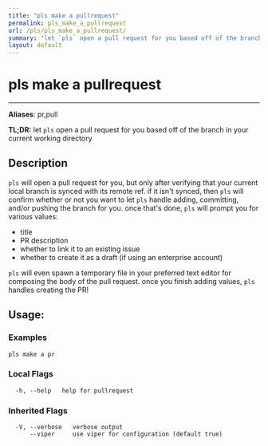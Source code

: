 ```yaml
---
title: "pls make a pullrequest"
permalink: pls_make_a_pullrequest
url: /pls/pls_make_a_pullrequest/
summary: "let `pls` open a pull request for you based off of the branch in your current working directory"
layout: default
---
```

# pls make a pullrequest 

---
**Aliases**: pr,pull

**TL;DR:** let `pls` open a pull request for you based off of the branch in your current working directory

## Description

`pls` will open a pull request for you, but only after verifying that your current local branch is synced with its remote ref. if it isn't synced, then `pls` will confirm whether or not you want to let `pls` handle adding, committing, and/or pushing the branch for you. once that's done, `pls` will prompt you for various values:
- title
- PR description
- whether to link it to an existing issue
- whether to create it as a draft (if using an enterprise account)

`pls` will even spawn a temporary file in your preferred text editor for composing the body of the pull request. once you finish adding values, `pls` handles creating the PR!

## Usage:

### Examples

```
pls make a pr
```

### Local Flags

```
  -h, --help   help for pullrequest
```

### Inherited Flags

```
  -V, --verbose   verbose output
      --viper     use viper for configuration (default true)
```
